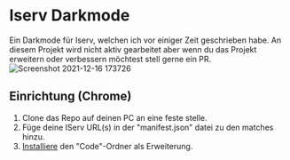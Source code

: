 # Iserv Darkmode
Ein Darkmode für Iserv, welchen ich vor einiger Zeit geschrieben habe. An diesem Projekt wird nicht aktiv gearbeitet aber wenn du das Projekt erweitern oder verbessern möchtest stell gerne ein PR.
![Screenshot 2021-12-16 173726](https://user-images.githubusercontent.com/47828495/146412379-63a34780-e53d-4e2a-b148-bcbdef506ef7.png)

## Einrichtung (Chrome)
1. Clone das Repo auf deinen PC an eine feste stelle.
2. Füge deine IServ URL(s) in der "manifest.json" datei zu den matches hinzu. 
3. [Installiere](https://webkul.com/blog/how-to-install-the-unpacked-extension-in-chrome/) den "Code"-Ordner als Erweiterung.
